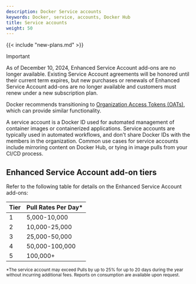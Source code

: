 ```yaml
---
description: Docker Service accounts
keywords: Docker, service, accounts, Docker Hub
title: Service accounts
weight: 50
---
```


{{< include "new-plans.md" >}}

> [!IMPORTANT]
>
> As of December 10, 2024, Enhanced Service Account add-ons are no longer
> available. Existing Service Account agreements will be honored until their
> current term expires, but new purchases or renewals of Enhanced Service
> Account add-ons are no longer available and customers must renew under a new
> subscription plan.
>
> Docker recommends transitioning to [Organization Access Tokens
> (OATs)](../security/for-admins/access-tokens.md), which can provide similar
> functionality.

A service account is a Docker ID used for automated management of container images or containerized applications. Service accounts are typically used in automated workflows, and don't share Docker IDs with the members in the organization. Common use cases for service accounts include mirroring content on Docker Hub, or tying in image pulls from your CI/CD process.

## Enhanced Service Account add-on tiers

Refer to the following table for details on the Enhanced Service Account add-ons:

| Tier | Pull Rates Per Day\* |
| ------ | ------ |
| 1 | 5,000-10,000 |
| 2 | 10,000-25,000 |
| 3 | 25,000-50,000 |
| 4 | 50,000-100,000 |
| 5 | 100,000+ |

<sub>*The service account may exceed Pulls by up to 25% for up to 20 days during the year without incurring additional fees. Reports on consumption are available upon request.<sub>